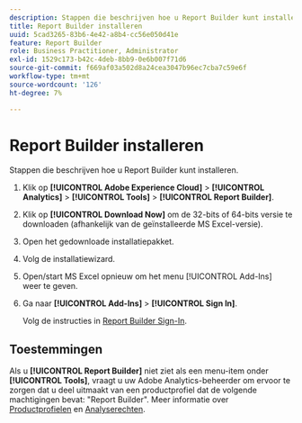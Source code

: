 ```yaml
---
description: Stappen die beschrijven hoe u Report Builder kunt installeren.
title: Report Builder installeren
uuid: 5cad3265-83b6-4e42-a8b4-cc56e050d41e
feature: Report Builder
role: Business Practitioner, Administrator
exl-id: 1529c173-b42c-4deb-8bb9-0e6b007f71d6
source-git-commit: f669af03a502d8a24cea3047b96ec7cba7c59e6f
workflow-type: tm+mt
source-wordcount: '126'
ht-degree: 7%

---
```


# Report Builder installeren

Stappen die beschrijven hoe u Report Builder kunt installeren.

1. Klik op **[!UICONTROL Adobe Experience Cloud]** > **[!UICONTROL Analytics]** > **[!UICONTROL Tools]** > **[!UICONTROL Report Builder]**.
1. Klik op **[!UICONTROL Download Now]** om de 32-bits of 64-bits versie te downloaden (afhankelijk van de geïnstalleerde MS Excel-versie).
1. Open het gedownloade installatiepakket.
1. Volg de installatiewizard.
1. Open/start MS Excel opnieuw om het menu [!UICONTROL Add-Ins] weer te geven.
1. Ga naar **[!UICONTROL Add-Ins]** > **[!UICONTROL Sign In]**.

   Volg de instructies in [Report Builder Sign-In](/help/analyze/report-builder/setup/login.md).

## Toestemmingen

Als u **[!UICONTROL Report Builder]** niet ziet als een menu-item onder **[!UICONTROL Tools]**, vraagt u uw Adobe Analytics-beheerder om ervoor te zorgen dat u deel uitmaakt van een productprofiel dat de volgende machtigingen bevat: &quot;Report Builder&quot;. Meer informatie over [Productprofielen](https://experienceleague.adobe.com/docs/analytics/admin/admin-console/permissions/product-profile.html) en [Analyserechten](https://experienceleague.adobe.com/docs/analytics/admin/admin-console/permissions/analytics-tools.html).
